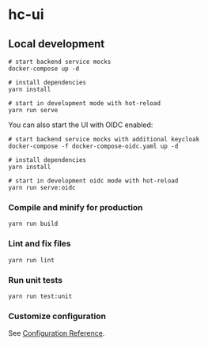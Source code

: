 # hc-ui

## Local development

```shell
# start backend service mocks
docker-compose up -d

# install dependencies
yarn install

# start in development mode with hot-reload
yarn run serve
```

You can also start the UI with OIDC enabled:

```shell
# start backend service mocks with additional keycloak
docker-compose -f docker-compose-oidc.yaml up -d

# install dependencies
yarn install

# start in development oidc mode with hot-reload
yarn run serve:oidc
```

### Compile and minify for production
```
yarn run build
```

### Lint and fix files
```
yarn run lint
```

### Run unit tests
```
yarn run test:unit
```

### Customize configuration

See [Configuration Reference](https://cli.vuejs.org/config/).
